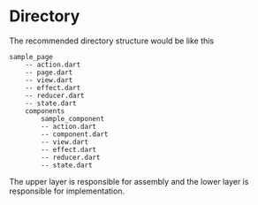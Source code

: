 # Directory

The recommended directory structure would be like this

```
sample_page
    -- action.dart
    -- page.dart
    -- view.dart
    -- effect.dart
    -- reducer.dart
    -- state.dart
    components
        sample_component
        -- action.dart
        -- component.dart
        -- view.dart
        -- effect.dart
        -- reducer.dart
        -- state.dart
```

The upper layer is responsible for assembly and the lower layer is responsible for implementation.
